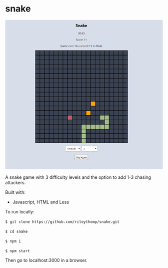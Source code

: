 # snake

![snake](screenshot.png)

A snake game with 3 difficulty levels and the option to add 1-3 chasing attackers.

Built with:
 * Javascript, HTML and Less

To run locally:

```$ git clone https://github.com/rileythomp/snake.git```

```$ cd snake```

```$ npm i```

```$ npm start```

Then go to localhost:3000 in a browser.